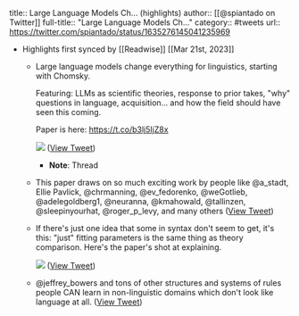 title:: Large Language Models Ch... (highlights)
author:: [[@spiantado on Twitter]]
full-title:: "Large Language Models Ch..."
category:: #tweets
url:: https://twitter.com/spiantado/status/1635276145041235969

- Highlights first synced by [[Readwise]] [[Mar 21st, 2023]]
	- Large language models change everything for linguistics, starting with Chomsky.
	  
	  Featuring: LLMs as scientific theories, response to prior takes, "why" questions in language, acquisition... and how the field should have seen this coming.
	  
	  Paper is here: https://t.co/b3lj5IjZ8x 
	  
	  ![](https://pbs.twimg.com/media/FrGnEZbacAA-Y5z.png) ([View Tweet](https://twitter.com/spiantado/status/1635276145041235969))
		- **Note**: Thread
	- This paper draws on so much exciting work by people like @a_stadt, Ellie Pavlick, @chrmanning, @ev_fedorenko, @weGotlieb, @adelegoldberg1, @neuranna, @kmahowald, @tallinzen, @sleepinyourhat, @roger_p_levy, and many others ([View Tweet](https://twitter.com/spiantado/status/1635276147067076610))
	- If there's just one idea that some in syntax don't seem to get, it's this: "just" fitting parameters is the same thing as theory comparison. Here's the paper's shot at explaining. 
	  
	  ![](https://pbs.twimg.com/media/FrGonZ9acAQqUZF.png) ([View Tweet](https://twitter.com/spiantado/status/1635276149428457473))
	- @jeffrey_bowers and tons of other structures and systems of rules people CAN learn in non-linguistic domains which don't look like language at all. ([View Tweet](https://twitter.com/spiantado/status/1635323392827224064))